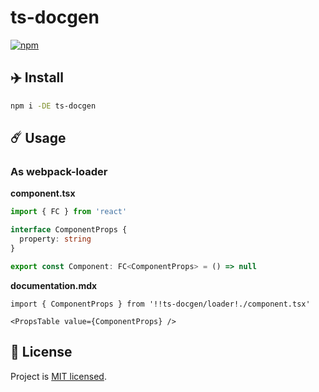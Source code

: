 # ts-docgen

[![npm](https://img.shields.io/npm/v/next-global-css.svg?style=flat-square&labelColor=111)][npm]

## ✈️ Install

```sh
npm i -DE ts-docgen
```

## ☄️ Usage

### As webpack-loader

**component.tsx**

```ts
import { FC } from 'react'

interface ComponentProps {
  property: string
}

export const Component: FC<ComponentProps> = () => null
```

**documentation.mdx**

```tsx
import { ComponentProps } from '!!ts-docgen/loader!./component.tsx'

<PropsTable value={ComponentProps} />
```

## 📜 License

Project is [MIT licensed](https://github.com/bem/ts-docgen/blob/master/license.md).

[npm]: https://www.npmjs.com/package/ts-docgen
